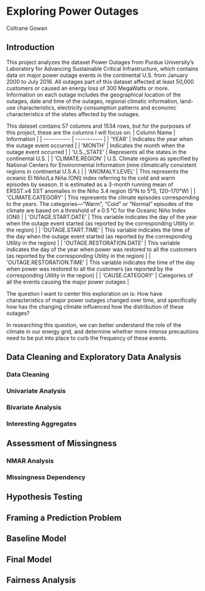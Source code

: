 # Exploring Power Outages
Coltrane Gowan



## Introduction
This project analyzes the dataset Power Outages from Purdue University’s Laboratory for Advancing Sustainable Critical Infrastructure, which contains data on major power outage events in the continental U.S. from January 2000 to July 2016. All outages part of this dataset affected at least 50,000 customers or caused an energy loss of 300 MegaWatts or more. Information on each outage includes the geographical location of the outages, date and time of the outages, regional climatic information, land-use characteristics, electricity consumption patterns and economic characteristics of the states affected by the outages.

This dataset contains 57 columns and 1534 rows, but for the purposes of this project, these are the columns I will focus on:
| Column Name | Information |
| ----------- | ----------- |
| 'YEAR' | Indicates the year when the outage event occurred |
| 'MONTH' | Indicates the month when the outage event occurred |
| 'U.S._STATE' | Represents all the states in the continental U.S. |
| 'CLIMATE.REGION' | U.S. Climate regions as specified by National Centers for Environmental Information (nine climatically consistent regions in continental U.S.A.) |
| 'ANOMALY.LEVEL' | This represents the oceanic El Niño/La Niña (ONI) index referring to the cold and warm episodes by season. It is estimated as a 3-month running mean of ERSST.v4 SST anomalies in the Niño 3.4 region (5°N to 5°S, 120–170°W) |
| 'CLIMATE.CATEGORY' | This represents the climate episodes corresponding to the years. The categories—“Warm”, “Cold” or “Normal” episodes of the climate are based on a threshold of ± 0.5 °C for the Oceanic Niño Index (ONI) |
| 'OUTAGE.START.DATE' | This variable indicates the day of the year when the outage event started (as reported by the corresponding Utility in the region) |
| 'OUTAGE.START.TIME' | This variable indicates the time of the day when the outage event started (as reported by the corresponding Utility in the region) |
| 'OUTAGE.RESTORATION.DATE' | This variable indicates the day of the year when power was restored to all the customers (as reported by the corresponding Utility in the region) |
| 'OUTAGE.RESTORATION.TIME' | This variable indicates the time of the day when power was restored to all the customers (as reported by the corresponding Utility in the region) |
| 'CAUSE.CATEGORY' | Categories of all the events causing the major power outages |



The question I want to center this exploration on is:
How have characteristics of major power outages changed over time, and specifically how has the changing climate influenced how the distribution of these outages?

In researching this question, we can better understand the role of the climate in our energy grid, and determine whether more intense precautions need to be put into place to curb the frequency of these events.


## Data Cleaning and Exploratory Data Analysis
### Data Cleaning


### Univariate Analysis


### Bivariate Analysis


### Interesting Aggregates


## Assessment of Missingness
### NMAR Analysis


### Missingness Dependency

## Hypothesis Testing


## Framing a Prediction Problem


## Baseline Model


## Final Model


## Fairness Analysis

